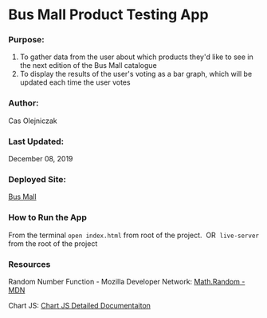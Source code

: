 # Bus Mall Product Testing App

### Purpose:
1. To gather data from the user about which products they'd like to see in the next edition of the Bus Mall catalogue
2. To display the results of the user's voting as a bar graph, which will be updated each time the user votes
​
### Author: 
Cas Olejniczak
### Last Updated: 
December 08, 2019
### Deployed Site: 
[Bus Mall]()
​
### How to Run the App
From the terminal `open index.html` from root of the project.
​
OR 
​
`live-server` from the root of the project
​
### Resources
Random Number Function - Mozilla Developer Network:
[Math.Random - MDN](https://developer.mozilla.org/en-US/docs/Web/JavaScript/Reference/Global_Objects/Math/random)

Chart JS:
[Chart JS Detailed Documentaiton](https://www.chartjs.org/docs/latest/)

